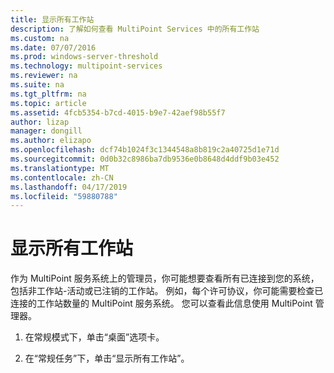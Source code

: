 ```yaml
---
title: 显示所有工作站
description: 了解如何查看 MultiPoint Services 中的所有工作站
ms.custom: na
ms.date: 07/07/2016
ms.prod: windows-server-threshold
ms.technology: multipoint-services
ms.reviewer: na
ms.suite: na
ms.tgt_pltfrm: na
ms.topic: article
ms.assetid: 4fcb5354-b7cd-4015-b9e7-42aef98b55f7
author: lizap
manager: dongill
ms.author: elizapo
ms.openlocfilehash: dcf74b1024f3c1344548a8b819c2a40725d1e71d
ms.sourcegitcommit: 0d0b32c8986ba7db9536e0b8648d4ddf9b03e452
ms.translationtype: MT
ms.contentlocale: zh-CN
ms.lasthandoff: 04/17/2019
ms.locfileid: "59880788"
---
```

# <a name="show-all-stations"></a>显示所有工作站
作为 MultiPoint 服务系统上的管理员，你可能想要查看所有已连接到您的系统，包括非工作站\-活动或已注销的工作站。 例如，每个许可协议，你可能需要检查已连接的工作站数量的 MultiPoint 服务系统。 您可以查看此信息使用 MultiPoint 管理器。  
  
1.  在常规模式下，单击“桌面”选项卡。  
  
2.  在“常规任务”下，单击“显示所有工作站”。